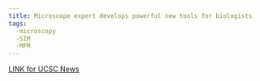```yaml
---
title: Microscope expert develops powerful new tools for biologists
tags:
  -microscopy
  -SIM
  -MFM
---
```

[LINK for UCSC News](https://news.ucsc.edu/2019/05/multifocus-microscope.html)
